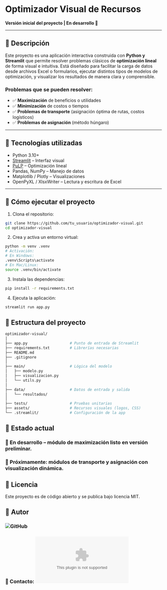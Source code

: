 # Optimizador Visual de Recursos

**Versión inicial del proyecto | En desarrollo 🚧**

---

## 📌 Descripción

Este proyecto es una aplicación interactiva construida con **Python y Streamlit** que permite resolver problemas clásicos de **optimización lineal** de forma visual e intuitiva. Está diseñado para facilitar la carga de datos desde archivos Excel o formularios, ejecutar distintos tipos de modelos de optimización, y visualizar los resultados de manera clara y comprensible.

### Problemas que se pueden resolver:

- ✅ **Maximización** de beneficios o utilidades
- ✅ **Minimización** de costos o tiempos
- ✅ **Problemas de transporte** (asignación óptima de rutas, costos logísticos)
- ✅ **Problemas de asignación** (método húngaro)

---

## 🧮 Tecnologías utilizadas

- Python 3.10+
- [Streamlit](https://streamlit.io/) – Interfaz visual
- [PuLP](https://coin-or.github.io/pulp/) – Optimización lineal
- Pandas, NumPy – Manejo de datos
- Matplotlib / Plotly – Visualizaciones
- OpenPyXL / XlsxWriter – Lectura y escritura de Excel

---

## 🏁 Cómo ejecutar el proyecto

1. Clona el repositorio:

```bash
git clone https://github.com/tu_usuario/optimizador-visual.git
cd optimizador-visual
```

2. Crea y activa un entorno virtual:

```bash
python -m venv .venv
# Activación:
# En Windows:
.venv\Scripts\activate
# En Mac/Linux:
source .venv/bin/activate
```

3. Instala las dependencias:

```bash
pip install -r requirements.txt
```

4. Ejecuta la aplicación:

```bash
streamlit run app.py
```

## 📂 Estructura del proyecto

```bash
optimizador-visual/
│
├── app.py                   # Punto de entrada de Streamlit
├── requirements.txt         # Librerías necesarias
├── README.md
├── .gitignore
│
├── main/                    # Lógica del modelo
│   ├── modelo.py
│   ├── visualizacion.py
│   └── utils.py
│
├── data/                    # Datos de entrada y salida
│   └── resultados/
│
├── tests/                   # Pruebas unitarias
├── assets/                  # Recursos visuales (logos, CSS)
└── .streamlit/              # Configuración de la app
```
## 📌 Estado actual
### 🔧 En desarrollo – módulo de maximización listo en versión preliminar.
### 🚀 Próximamente: módulos de transporte y asignación con visualización dinámica.

## 📄 Licencia
Este proyecto es de código abierto y se publica bajo licencia MIT.

## 🤝 Autor
### ![GitHub](https:github.com/ramonguerraa)
### 📧 Contacto: ![Mail](ramonguerraa@gmail.com)

